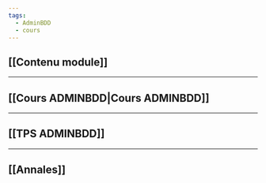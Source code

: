 ```yaml
---
tags:
  - AdminBDD
  - cours
---
```

## [[Contenu module]]
---
## [[Cours ADMINBDD|Cours ADMINBDD]]
---
## [[TPS ADMINBDD]]
---
## [[Annales]]


